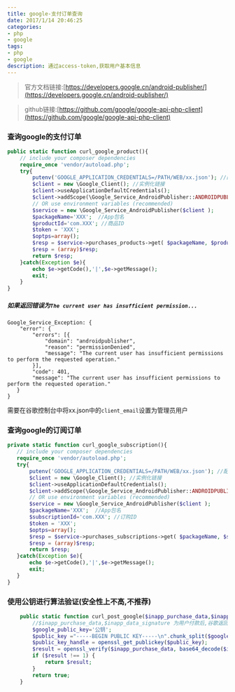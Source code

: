 ```yaml
---
title: google-支付订单查询
date: 2017/1/14 20:46:25
categories:
- php
- google
tags:
- php
- google
description: 通过access-token,获取用户基本信息
---
```


> 官方文档链接:[https://developers.google.cn/android-publisher/](https://developers.google.cn/android-publisher/)

>github链接:[https://github.com/google/google-api-php-client](https://github.com/google/google-api-php-client)

### 查询google的支付订单
```php
public static function curl_google_product(){
    // include your composer dependencies
    require_once 'vendor/autoload.php';
    try{
        putenv('GOOGLE_APPLICATION_CREDENTIALS=/PATH/WEB/xx.json'); //配置系统环境变量
        $client = new \Google_Client(); //实例化链接
        $client->useApplicationDefaultCredentials();
        $client->addScope(\Google_Service_AndroidPublisher::ANDROIDPUBLISHER);//添加使用域
        // OR use environment variables (recommended)
        $service = new \Google_Service_AndroidPublisher($client );
        $packageName='XXX';  //App包名
        $productId='com.XXX'; //商品ID
        $token = 'XXX'; 
        $optps=array();
        $resp = $service->purchases_products->get( $packageName, $productId, $token, $optps );
        $resp = (array)$resp;
        return $resp;
    }catch(Exception $e){
        echo $e->getCode(),'|',$e->getMessage();
        exit;
    }
}
```
##### 如果返回错误为`The current user has insufficient permission...`

	Google_Service_Exception: {
        "error": {
            "errors": [{
                "domain": "androidpublisher",
                "reason": "permissionDenied",
                "message": "The current user has insufficient permissions to perform the requested operation."
            }],
            "code": 401,
            "message": "The current user has insufficient permissions to perform the requested operation."
       }
    }
    
需要在谷歌控制台中将xx.json中的`client_email`设置为管理员用户
 
 
### 查询google的订阅订单
 ```php
private static function curl_google_subscription(){
    // include your composer dependencies
    require_once 'vendor/autoload.php';
    try{
        putenv('GOOGLE_APPLICATION_CREDENTIALS=/PATH/WEB/xx.json'); //配置系统环境变量
        $client = new \Google_Client(); //实例化链接
        $client->useApplicationDefaultCredentials();
        $client->addScope(\Google_Service_AndroidPublisher::ANDROIDPUBLISHER);//添加使用域
        // OR use environment variables (recommended)
        $service = new \Google_Service_AndroidPublisher($client );
        $packageName='XXX';  //App包名
        $subscriptionId='com.XXX'; //订购ID
        $token = 'XXX'; 
        $optps=array();
        $resp = $service->purchases_subscriptions->get( $packageName, $subscriptionId, $token, $optps );
        $resp = (array)$resp;
        return $resp;
    }catch(Exception $e){
        echo $e->getCode(),'|',$e->getMessage();
        exit;
    }
}
```

### 使用公钥进行算法验证(安全性上不高,不推荐)
```php
    public static function curl_post_google($inapp_purchase_data,$inapp_data_signature){
        //$inapp_purchase_data,$inapp_data_signature 为用户付款后,谷歌返回值(或app端返回)
        $google_public_key='公钥';
        $public_key ="-----BEGIN PUBLIC KEY-----\n".chunk_split($google_public_key, 64, "\n")."-----END PUBLIC KEY-----";
        $public_key_handle = openssl_get_publickey($public_key);
        $result = openssl_verify($inapp_purchase_data, base64_decode($inapp_data_signature), $public_key_handle, OPENSSL_ALGO_SHA1);
        if ($result !== 1) {
            return $result;
        }
        return true;
    }
```


